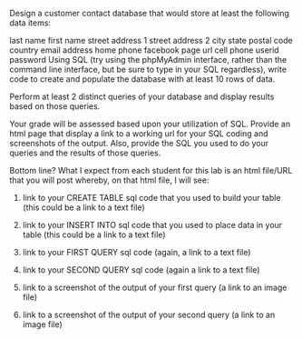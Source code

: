 Design a customer contact database that would store at least the following data items:

last name
first name
street address 1
street address 2
city
state
postal code
country
email address
home phone
facebook page url
cell phone
userid
password
Using SQL (try using the phpMyAdmin interface, rather than the command line interface, but be sure to type in your SQL regardless), write code to create and populate the database with at least 10 rows of data.

Perform at least 2 distinct queries of your database and display results based on those queries.

Your grade will be assessed based upon your utilization of SQL. Provide an html page that display a link to a working url for your SQL coding and screenshots of the output.  Also, provide the SQL you used to do your queries and the results of those queries.

Bottom line?  What I expect from each student for this lab is an html file/URL that you will post whereby, on that html file, I will see:

1. link to your CREATE TABLE sql code that you used to build your table (this could be a link to a text file)

2. link to your INSERT INTO sql code that you used to place data in your table (this could be a link to a text file)

3. link to your FIRST QUERY sql code (again, a link to a text file)

4. link to your SECOND QUERY sql code (again a link to a text file)

5. link to a screenshot of the output of your first query (a link to an image file)

6. link to a screenshot of the output of your second query (a link to an image file)
